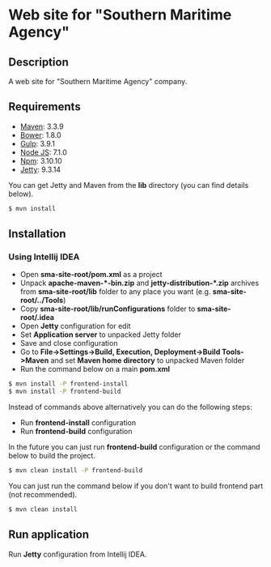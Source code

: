 # Web site for "Southern Maritime Agency"

## Description

A web site for "Southern Maritime Agency" company.

## Requirements

  - [Maven](https://maven.apache.org/): 3.3.9
  - [Bower](https://bower.io/): 1.8.0
  - [Gulp](http://gulpjs.com/): 3.9.1
  - [Node JS](http://nodejs.ru/): 7.1.0
  - [Npm](https://www.npmjs.com/): 3.10.10
  - [Jetty](http://www.eclipse.org/jetty/): 9.3.14

You can get Jetty and Maven from the **lib** directory (you can find details below).
```sh
$ mvn install
```

## Installation

### Using Intellij IDEA
- Open **sma-site-root/pom.xml** as a project
- Unpack **apache-maven-\*-bin.zip** and **jetty-distribution-\*.zip** archives from **sma-site-root/lib** folder to any place you want (e.g. **sma-site-root/../Tools**)
- Copy **sma-site-root/lib/runConfigurations** folder to **sma-site-root/.idea**
- Open **Jetty** configuration for edit
- Set **Application server** to unpacked Jetty folder
- Save and close configuration
- Go to **File->Settings->Build, Execution, Deployment->Build Tools->Maven** and set **Maven home directory** to unpacked Maven folder
- Run the command below on a main **pom.xml**
```sh
$ mvn install -P frontend-install
$ mvn install -P frontend-build
```
Instead of commands above alternatively you can do the following steps:
- Run **frontend-install** configuration
- Run **frontend-build** configuration

In the future you can just run **frontend-build** configuration or the command below to build the project.
```sh
$ mvn clean install -P frontend-build
```
You can just run the command below if you don't want to build frontend part (not recommended).
```sh
$ mvn clean install
```

## Run application

Run **Jetty** configuration from Intellij IDEA.